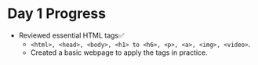 # Day 1 Progress

- Reviewed essential HTML tags✅
  - `<html>, <head>, <body>, <h1> to <h6>, <p>, <a>, <img>, <video>`.
  - Created a basic webpage to apply the tags in practice.
